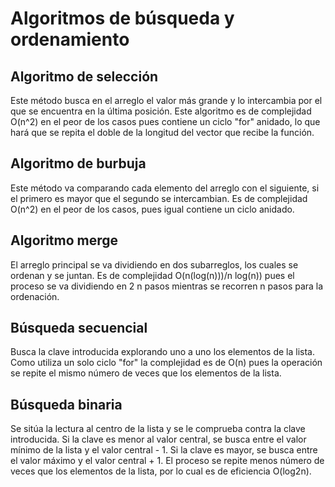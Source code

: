 # Algoritmos de búsqueda y ordenamiento
## Algoritmo de selección
Este método busca en el arreglo el valor más grande y lo intercambia por el que se encuentra en la última posición.
Este algoritmo es de complejidad O(n^2) en el peor de los casos pues contiene un ciclo "for" anidado, lo que hará que se repita el doble de la longitud del vector que recibe la función.
## Algoritmo de burbuja
Este método va comparando cada elemento del arreglo con el siguiente, si el primero es mayor que el segundo se intercambian. 
Es de complejidad O(n^2) en el peor de los casos, pues igual contiene un ciclo anidado.
## Algoritmo merge
El arreglo principal se va dividiendo en dos subarreglos, los cuales se ordenan y se juntan. Es de complejidad O(n(log(n)))/n log(n)) pues el proceso se va dividiendo en 2 n pasos mientras se recorren n pasos para la ordenación.
## Búsqueda secuencial
Busca la clave introducida explorando uno a uno los elementos de la lista. 
Como utiliza un solo ciclo "for" la complejidad es de O(n) pues la operación se repite el mismo número de veces que los elementos de la lista.
## Búsqueda binaria
Se sitúa la lectura al centro de la lista y se le comprueba contra la clave introducida. Si la clave es menor al valor central, se busca entre el valor mínimo de la lista y el valor central - 1. Si la clave es mayor, se busca entre el valor máximo y el valor central + 1. El proceso se repite menos número de veces que los elementos de la lista, por lo cual es de eficiencia O(log2n).
